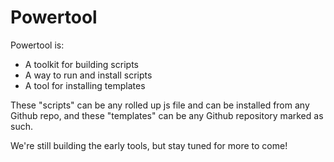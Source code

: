 # Powertool
Powertool is:
- A toolkit for building scripts
- A way to run and install scripts
- A tool for installing templates

These "scripts" can be any rolled up js file and can be installed from any Github repo, and these "templates" can be any Github repository marked as such.

We're still building the early tools, but stay tuned for more to come!
